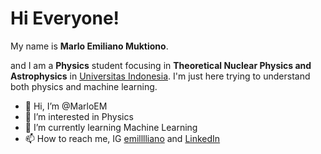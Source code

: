 # Hi Everyone! 

My name is **Marlo Emiliano Muktiono**.

and I am a **Physics** student focusing in **Theoretical Nuclear Physics and Astrophysics** in [Universitas Indonesia](https://www.ui.ac.id/). I'm just here trying to understand both physics and machine learning.

- 👋 Hi, I’m @MarloEM
- 👀 I’m interested in Physics
- 🌱 I’m currently learning Machine Learning
- 📫 How to reach me, IG [emilllliano](https://www.instagram.com/emilllliano/) and [LinkedIn](https://www.linkedin.com/in/marlo-emiliano-muktiono-072232237/)

<!---
MarloEM/MarloEM is a ✨ special ✨ repository because its `README.md` (this file) appears on your GitHub profile.
You can click the Preview link to take a look at your changes.
--->
